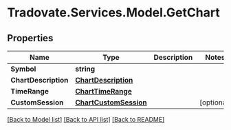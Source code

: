 # Tradovate.Services.Model.GetChart
## Properties

Name | Type | Description | Notes
------------ | ------------- | ------------- | -------------
**Symbol** | **string** |  | 
**ChartDescription** | [**ChartDescription**](ChartDescription.md) |  | 
**TimeRange** | [**ChartTimeRange**](ChartTimeRange.md) |  | 
**CustomSession** | [**ChartCustomSession**](ChartCustomSession.md) |  | [optional] 

[[Back to Model list]](../README.md#documentation-for-models) [[Back to API list]](../README.md#documentation-for-api-endpoints) [[Back to README]](../README.md)

